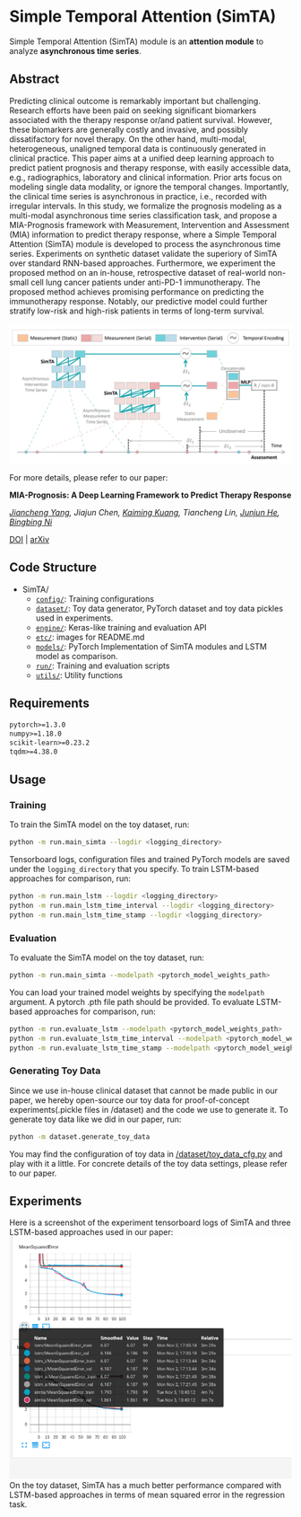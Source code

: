 # **Sim**ple **T**emporal **A**ttention (SimTA)

Simple Temporal Attention (SimTA) module is an **attention module** to analyze **asynchronous time series**. 

## Abstract
Predicting clinical outcome is remarkably important but challenging. Research efforts have been paid on seeking significant biomarkers associated with the therapy response or/and patient survival. However, these biomarkers are generally costly and invasive, and possibly dissatifactory for novel therapy. On the other hand, multi-modal, heterogeneous, unaligned temporal data is continuously generated in clinical practice. This paper aims at a unified deep learning approach to predict patient prognosis and therapy response, with easily accessible data, e.g., radiographics, laboratory and clinical information. Prior arts focus on modeling single data modality, or ignore the temporal changes. Importantly, the clinical time series is asynchronous in practice, i.e., recorded with irregular intervals. In this study, we formalize the prognosis modeling as a multi-modal asynchronous time series classification task, and propose a MIA-Prognosis framework with Measurement, Intervention and Assessment (MIA) information to predict therapy response, where a Simple Temporal Attention (SimTA) module is developed to process the asynchronous time series. Experiments on synthetic dataset validate the superiory of SimTA over standard RNN-based approaches. Furthermore, we experiment the proposed method on an in-house, retrospective dataset of real-world non-small cell lung cancer patients under anti-PD-1 immunotherapy. The proposed method achieves promising performance on predicting the immunotherapy response. Notably, our predictive model could further stratify low-risk and high-risk patients in terms of long-term survival.

![SimTA Illustration](etc/simta_illustration.png)

For more details, please refer to our paper: 

**MIA-Prognosis: A Deep Learning Framework to Predict Therapy Response**

*[Jiancheng Yang](http://jiancheng-yang.com/), Jiajun Chen, [Kaiming Kuang](http://kaimingkuang.github.io/), Tiancheng Lin, [Junjun He](https://scholar.google.com/citations?user=Z4LgebkAAAAJ), [Bingbing Ni](https://scholar.google.com/citations?user=eUbmKwYAAAAJ)*

[DOI](http://doi.org/10.1007/978-3-030-59713-9_21) | [arXiv](https://arxiv.org/abs/2010.04062)

## Code Structure
* SimTA/
    * [`config/`](config/): Training configurations
    * [`dataset/`](dataset/): Toy data generator, PyTorch dataset and toy data pickles used in experiments.
    * [`engine/`](engine/): Keras-like training and evaluation API
    * [`etc/`](etc/): images for README.md
    * [`models/`](models/): PyTorch Implementation of SimTA modules and LSTM model as comparison.
    * [`run/`](/run): Training and evaluation scripts
    * [`utils/`](/utils): Utility functions

## Requirements
```
pytorch>=1.3.0
numpy>=1.18.0
scikit-learn>=0.23.2
tqdm>=4.38.0
```

## Usage
### Training
To train the SimTA model on the toy dataset, run:
```bash
python -m run.main_simta --logdir <logging_directory>
```
Tensorboard logs, configuration files and trained PyTorch models are saved under the `logging_directory` that you specify.
To train LSTM-based approaches for comparison, run:
```bash
python -m run.main_lstm --logdir <logging_directory>
python -m run.main_lstm_time_interval --logdir <logging_directory>
python -m run.main_lstm_time_stamp --logdir <logging_directory>
```

### Evaluation
To evaluate the SimTA model on the toy dataset, run:
```bash
python -m run.main_simta --modelpath <pytorch_model_weights_path>
```
You can load your trained model weights by specifying the `modelpath` argument. A pytorch .pth file path should be provided.
To evaluate LSTM-based approaches for comparison, run:
```bash
python -m run.evaluate_lstm --modelpath <pytorch_model_weights_path>
python -m run.evaluate_lstm_time_interval --modelpath <pytorch_model_weights_path>
python -m run.evaluate_lstm_time_stamp --modelpath <pytorch_model_weights_path>
```

### Generating Toy Data
Since we use in-house clinical dataset that cannot be made public in our paper, we hereby open-source our toy data for proof-of-concept experiments(.pickle files in /dataset) and the code we use to generate it. To generate toy data like we did in our paper, run:
```bash
python -m dataset.generate_toy_data
```
You may find the configuration of toy data in [/dataset/toy_data_cfg.py](/dataset/toy_data_cfg.py) and play with it a little. For concrete details of the toy data settings, please refer to our paper.

## Experiments
Here is a screenshot of the experiment tensorboard logs of SimTA and three LSTM-based approaches used in our paper:
![tensorboard log](/etc/training_tensorboard.png)
On the toy dataset, SimTA has a much better performance compared with LSTM-based approaches in terms of mean squared error in the regression task.
